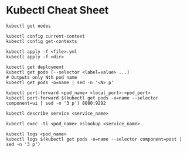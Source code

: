 # Kubectl Cheat Sheet

    kubectl get nodes

    kubectl config current-context
    kubectl config get-contexts

    kubectl apply -f <file>.yml
    kubectl apply -f <dir>

    kubectl get deployment
    kubectl get pods [--selector <label=value> ...]
    # Outputs only Nth pod name
    kubectl get pods -o=name | sed -n '<N> p'

    kubectl port-forward <pod_name> <local_port>:<pod_port>
    kubectl port-forward $(kubectl get pods -o=name --selector component=ui | sed -n '3 p') 8080:9292

    kubectl describe service <service_name>

    kubectl exec -ti <pod_name> nslookup <service_name>

    kubectl logs <pod_name>
    kubectl logs $(kubectl get pods -o=name --selector component=post | sed -n '3 p')

